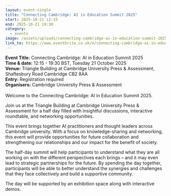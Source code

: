 ```yaml
---
layout: event-single
title: "Connecting Cambridge: AI in Education Summit 2025"
start: 2025-10-21 12:15
end: 2025-10-21 19:30
category:
  - events
image: /assets/uploads/connecting-cambridge-ai-in-education-summit-2025.jpeg
link_to: https://www.eventbrite.co.uk/e/connecting-cambridge-ai-in-education-summit-2025-tickets-1651577465659
---
```

**E﻿vent Title:** Connecting Cambridge: AI in Education Summit 2025\
**Time & date:** 12:15 - 19:30 BST, Tuesday 21 October 2025\
**Venue:** Triangle Building at Cambridge University Press & Assessment, Shaftesbury Road Cambridge CB2 8AA\
**Entry:** Registration required\
**Organisers:** Cambridge University Press & Assessment\
\
Welcome to the Connecting Cambridge: AI in Education Summit 2025.

Join us at the Triangle Building at Cambridge University Press & Assessment for a half day filled with insightful discussions, interactive roundtable, and networking opportunities.

This event brings together AI practitioners and thought leaders across Cambridge university. With a focus on knowledge-sharing and networking, this event will provide opportunities for future collaboration and strengthening our relationships and our impact for the benefit of society.

The half-day summit will help participants to understand what they are all working on with the different perspectives each brings – and it may even lead to strategic partnerships for the future. By spending the day together, participants will be able to better understand the synergies and challenges that they face collectively and build a supportive community.

The day will be supported by an exhibition space along with interactive demos.